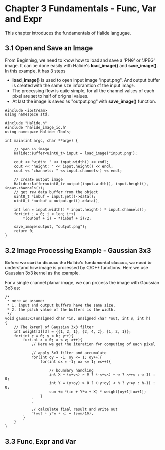 # Chapter 3 Fundamentals - Func, Var and Expr

This chapter introduces the fundamentals of Halide langugae.

## 3.1 Open and Save an Image

From Beginning, we need to know how to load and save a 'PNG' or 'JPEG' image. It can be done easily with Halide's **load_image()** and **save_image()**.
In this example, it has 3 steps
* **load_image()** is used to open input image "input.png". And output buffer is created with the same size inforamtion of the input image.
* The processing flow is quite simple, for all the channel values of each pixel are set to half of original values.
* At last the image is saved as "output.png" with **save_image()** function.

```{.cpp}
#include <iostream>
using namespace std;

#include "Halide.h"
#include "halide_image_io.h"
using namespace Halide::Tools;

int main(int argc, char **argv) {

    // open an image
    Halide::Buffer<uint8_t> input = load_image("input.png");

    cout << "width: " << input.width() << endl;
    cout << "height: " << input.height() << endl;
    cout << "channels: " << input.channels() << endl;

    // create output image
    Halide::Buffer<uint8_t> output(input.width(), input.height(), input.channels());
    // get raw data buffer from the object
    uint8_t *inbuf = input.get()->data();
    uint8_t *outbuf = output.get()->data();

    int len = input.width() * input.height() * input.channels();
    for(int i = 0; i < len; i++)
        *(outbuf + i) = *(inbuf + i)/2;

    save_image(output, "output.png");
    return 0;
}
```


## 3.2 Image Processing Example - Gaussian 3x3
Before we start to discuss the Halide's fundamental classes, we need to understand how image is processed by C/C++ functions. Here we use Gaussian 3x3 kernel as the example.

For a single channel planar image, we can process the image with Gaussian 3x3 as:
```{.c}
/*
 * Here we assume:
 * 1. input and output buffers have the same size.
 * 2. the pitch value of the buffers is the width.
 */
void gauss3x3(unsigned char *in, unsigned char *out, int w, int h)
{
    // The kerenl of Gaussian 3x3 filter
    int weight[3][3] = {{1, 2, 1}, {2, 4, 2}, {1, 2, 1}};
    for(int y = 0; y < h; y++){
        for(int x = 0; x < w; x++){
            // Here we get the iteration for computing of each pixel

            // apply 3x3 filter and accumulate
            for(int oy = -1; oy <= 1; oy++){
                for(int ox = -1; ox <= 1; ox++){

                    // boundary handling
                    int X = (x+ox) > 0 ? ((x+ox) < w ? x+ox : w-1) : 0;
                    int Y = (y+oy) > 0 ? ((y+oy) < h ? y+oy : h-1) : 0;
                    sum += *(in + Y*w + X) * weight[oy+1][ox+1];
                }
            }

            // calculate final result and write out
            *(out + y*w + x) = (sum/16);
        }
    }
}
```

## 3.3 Func, Expr and Var

